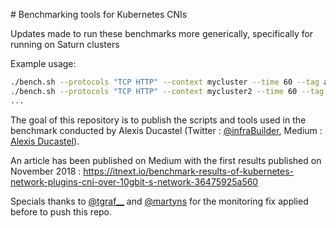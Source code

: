 # Benchmarking tools for Kubernetes CNIs


Updates made to run these benchmarks more generically, specifically for running on Saturn clusters

Example usage:

```sh
./bench.sh --protocols "TCP HTTP" --context mycluster --time 60 --tag aws-cni
./bench.sh --protocols "TCP HTTP" --context mycluster2 --time 60 --tag calico
...
```



The goal of this repository is to publish the scripts and tools used in the benchmark conducted by Alexis Ducastel (Twitter : [@infraBuilder](https://twitter.com/infraBuilder), Medium : [Alexis Ducastel](https://medium.com/@infrabuilder)).

An article has been published on Medium with the first results published on November 2018 : https://itnext.io/benchmark-results-of-kubernetes-network-plugins-cni-over-10gbit-s-network-36475925a560

Specials thanks to [@tgraf__](https://twitter.com/tgraf__) and [@martyns](https://twitter.com/martyns) for the monitoring fix applied before to push this repo.